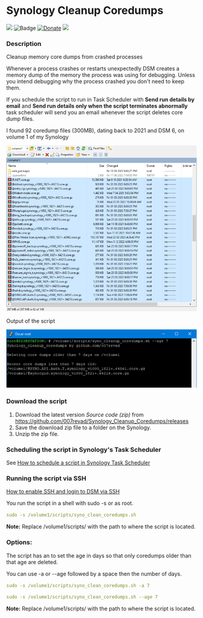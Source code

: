 # Synology Cleanup Coredumps

<a href="https://github.com/007revad/Synology_Cleanup_Coredumps/releases"><img src="https://img.shields.io/github/release/007revad/Synology_Cleanup_Coredumps.svg"></a>
![Badge](https://hitscounter.dev/api/hit?url=https%3A%2F%2Fgithub.com%2F007revad%2FSynology_Cleanup_Coredumps&label=Visitors&icon=github&color=%23198754&message=&style=flat&tz=Australia%2FSydney)
[![Donate](https://img.shields.io/badge/Donate-PayPal-green.svg)](https://www.paypal.com/paypalme/007revad)
[![](https://img.shields.io/static/v1?label=Sponsor&message=%E2%9D%A4&logo=GitHub&color=%23fe8e86)](https://github.com/sponsors/007revad)
<!-- [![committers.top badge](https://user-badge.committers.top/australia/007revad.svg)](https://user-badge.committers.top/australia/007revad) -->

### Description

Cleanup memory core dumps from crashed processes

Whenever a process crashes or restarts unexpectedly DSM creates a memory dump of the memory the process was using for debugging. Unless you intend debugging why the process crashed you don't need to keep them. 

If you schedule the script to run in Task Scheduler with **Send run details by email** and **Send run details only when the script terminates abnormally** task scheduler will send you an email whenever the script deletes core dump files.

<p align="left">I found 92 coredump files (300MB), dating back to 2021 and DSM 6, on volume 1 of my Synology</p>
<p align="left"><img src="/images/syno_cleanup_coredumps.png"></p>

<p align="left">Output of the script</p>
<p align="left"><img src="/images/Image-1.png"></p>

### Download the script

1. Download the latest version _Source code (zip)_ from https://github.com/007revad/Synology_Cleanup_Coredumps/releases
2. Save the download zip file to a folder on the Synology.
3. Unzip the zip file.

### Scheduling the script in Synology's Task Scheduler

See <a href=how_to_schedule.md/>How to schedule a script in Synology Task Scheduler</a>

### Running the script via SSH

[How to enable SSH and login to DSM via SSH](https://kb.synology.com/en-global/DSM/tutorial/How_to_login_to_DSM_with_root_permission_via_SSH_Telnet)

You run the script in a shell with sudo -s or as root.

```YAML
sudo -s /volume1/scripts/syno_clean_coredumps.sh
```

**Note:** Replace /volume1/scripts/ with the path to where the script is located.

### Options:

The script has an to set the age in days so that only coredumps older than that age are deleted. 

You can use -a or --age followed by a space then the number of days.
```YAML
sudo -s /volume1/scripts/syno_clean_coredumps.sh -a 7
```

```YAML
sudo -s /volume1/scripts/syno_clean_coredumps.sh --age 7
```

**Note:** Replace /volume1/scripts/ with the path to where the script is located.
